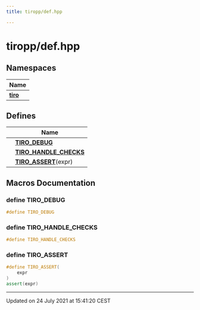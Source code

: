 ```yaml
---
title: tiropp/def.hpp

---
```


# tiropp/def.hpp



## Namespaces

| Name           |
| -------------- |
| **[tiro](/docs/api/namespaces/namespacetiro)**  |

## Defines

|                | Name           |
| -------------- | -------------- |
|  | **[TIRO_DEBUG](/docs/api/files/def_8hpp#define-tiro_debug)**  |
|  | **[TIRO_HANDLE_CHECKS](/docs/api/files/def_8hpp#define-tiro_handle_checks)**  |
|  | **[TIRO_ASSERT](/docs/api/files/def_8hpp#define-tiro_assert)**(expr)  |




## Macros Documentation

### define TIRO_DEBUG

```cpp
#define TIRO_DEBUG 
```


### define TIRO_HANDLE_CHECKS

```cpp
#define TIRO_HANDLE_CHECKS 
```


### define TIRO_ASSERT

```cpp
#define TIRO_ASSERT(
    expr
)
assert(expr)
```




-------------------------------

Updated on 24 July 2021 at 15:41:20 CEST
